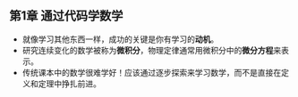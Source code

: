 ## 第1章 通过代码学数学
- 就像学习其他东西一样，成功的关键是你有学习的**动机**。
- 研究连续变化的数学被称为**微积分**，物理定律通常用微积分中的**微分方程**来表示。
- 传统课本中的数学很难学好！应该通过逐步探索来学习数学，而不是直接在定义和定理中挣扎前进。